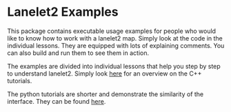 # Lanelet2 Examples

This package contains executable usage examples for people who would like to know how to work with a lanelet2 map. Simply look at the code in the individual lessons. They are equipped with lots of explaining comments. You can also build and run them to see them in action.

The examples are divided into individual lessons that help you step by step to understand lanelet2. Simply look [here](https://github.com/fzi-forschungszentrum-informatik/Lanelet2/tree/master/lanelet2_examples/src) for an overview on the C++ tutorials.

The python tutorials are shorter and demonstrate the similarity of the interface. They can be found [here](https://github.com/fzi-forschungszentrum-informatik/Lanelet2/tree/master/lanelet2_examples/scripts/tutorial.py).

